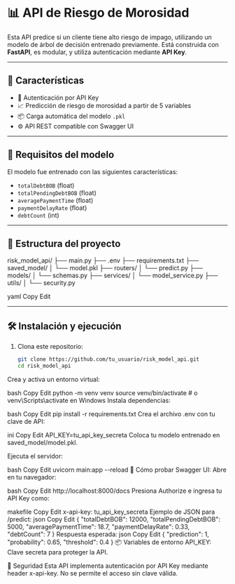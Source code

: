# 📊 API de Riesgo de Morosidad

Esta API predice si un cliente tiene alto riesgo de impago, utilizando un modelo de árbol de decisión entrenado previamente. Está construida con **FastAPI**, es modular, y utiliza autenticación mediante **API Key**.

---

## 🚀 Características

- 🔐 Autenticación por API Key
- 📈 Predicción de riesgo de morosidad a partir de 5 variables
- 📦 Carga automática del modelo `.pkl`
- ⚙️ API REST compatible con Swagger UI

---

## 🧠 Requisitos del modelo

El modelo fue entrenado con las siguientes características:

- `totalDebtBOB` (float)
- `totalPendingDebtBOB` (float)
- `averagePaymentTime` (float)
- `paymentDelayRate` (float)
- `debtCount` (int)

---

## 📁 Estructura del proyecto

risk_model_api/
├── main.py
├── .env
├── requirements.txt
├── saved_model/
│ └── model.pkl
├── routers/
│ └── predict.py
├── models/
│ └── schemas.py
├── services/
│ └── model_service.py
├── utils/
│ └── security.py

yaml
Copy
Edit

---

## 🛠️ Instalación y ejecución

1. Clona este repositorio:
   ```bash
   git clone https://github.com/tu_usuario/risk_model_api.git
   cd risk_model_api
Crea y activa un entorno virtual:

bash
Copy
Edit
python -m venv venv
source venv/bin/activate  # o venv\Scripts\activate en Windows
Instala dependencias:

bash
Copy
Edit
pip install -r requirements.txt
Crea el archivo .env con tu clave de API:

ini
Copy
Edit
API_KEY=tu_api_key_secreta
Coloca tu modelo entrenado en saved_model/model.pkl.

Ejecuta el servidor:

bash
Copy
Edit
uvicorn main:app --reload
🧪 Cómo probar
Swagger UI:
Abre en tu navegador:

bash
Copy
Edit
http://localhost:8000/docs
Presiona Authorize e ingresa tu API Key como:

makefile
Copy
Edit
x-api-key: tu_api_key_secreta
Ejemplo de JSON para /predict:
json
Copy
Edit
{
  "totalDebtBOB": 12000,
  "totalPendingDebtBOB": 5000,
  "averagePaymentTime": 18.7,
  "paymentDelayRate": 0.33,
  "debtCount": 7
}
Respuesta esperada:
json
Copy
Edit
{
  "prediction": 1,
  "probability": 0.65,
  "threshold": 0.4
}
📦 Variables de entorno
API_KEY: Clave secreta para proteger la API.

🔐 Seguridad
Esta API implementa autenticación por API Key mediante header x-api-key. No se permite el acceso sin clave válida.